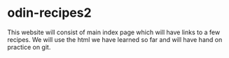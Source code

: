# odin-recipes2

This website will consist of main index page which will have links to a few recipes.
We will use the html we have learned so far and will have hand on practice on git.
